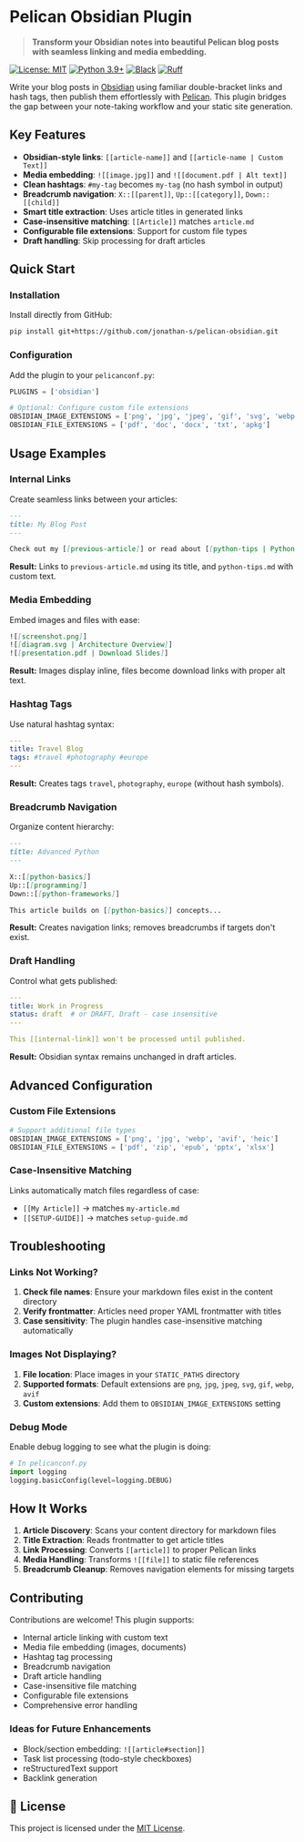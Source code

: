 # Pelican Obsidian Plugin

> **Transform your Obsidian notes into beautiful Pelican blog posts with seamless linking and media embedding.**

[![License: MIT](https://img.shields.io/badge/License-MIT-blue.svg)](https://opensource.org/licenses/MIT)
[![Python 3.9+](https://img.shields.io/badge/python-3.9+-blue.svg)](https://www.python.org/downloads/)
[![Black](https://img.shields.io/badge/format-black-000000.svg)](https://github.com/psf/black)
[![Ruff](https://img.shields.io/badge/lint-ruff-4b37ff.svg)](https://github.com/ruff-dev/ruff)

Write your blog posts in [Obsidian](https://obsidian.md/) using familiar double-bracket links and hash tags, then publish them effortlessly with [Pelican](https://getpelican.com/). This plugin bridges the gap between your note-taking workflow and your static site generation.

## Key Features

- **Obsidian-style links**: `[[article-name]]` and `[[article-name | Custom Text]]`
- **Media embedding**: `![[image.jpg]]` and `![[document.pdf | Alt text]]`
- **Clean hashtags**: `#my-tag` becomes `my-tag` (no hash symbol in output)
- **Breadcrumb navigation**: `X::[[parent]]`, `Up::[[category]]`, `Down::[[child]]`
- **Smart title extraction**: Uses article titles in generated links
- **Case-insensitive matching**: `[[Article]]` matches `article.md`
- **Configurable file extensions**: Support for custom file types
- **Draft handling**: Skip processing for draft articles


## Quick Start

### Installation

Install directly from GitHub:

```bash
pip install git+https://github.com/jonathan-s/pelican-obsidian.git
```

### Configuration

Add the plugin to your `pelicanconf.py`:

```python
PLUGINS = ['obsidian']

# Optional: Configure custom file extensions
OBSIDIAN_IMAGE_EXTENSIONS = ['png', 'jpg', 'jpeg', 'gif', 'svg', 'webp']
OBSIDIAN_FILE_EXTENSIONS = ['pdf', 'doc', 'docx', 'txt', 'apkg']
```

## Usage Examples

### Internal Links

Create seamless links between your articles:

```markdown
---
title: My Blog Post
---

Check out my [[previous-article]] or read about [[python-tips | Python Tips and Tricks]].
```

**Result:** Links to `previous-article.md` using its title, and `python-tips.md` with custom text.

### Media Embedding

Embed images and files with ease:

```markdown
![[screenshot.png]]
![[diagram.svg | Architecture Overview]]
![[presentation.pdf | Download Slides]]
```

**Result:** Images display inline, files become download links with proper alt text.

### Hashtag Tags

Use natural hashtag syntax:

```yaml
---
title: Travel Blog
tags: #travel #photography #europe
---
```

**Result:** Creates tags `travel`, `photography`, `europe` (without hash symbols).

### Breadcrumb Navigation

Organize content hierarchy:

```markdown
---
title: Advanced Python
---

X::[[python-basics]]
Up::[[programming]]
Down::[[python-frameworks]]

This article builds on [[python-basics]] concepts...
```

**Result:** Creates navigation links; removes breadcrumbs if targets don't exist.

### Draft Handling

Control what gets published:

```yaml
---
title: Work in Progress
status: draft  # or DRAFT, Draft - case insensitive
---

This [[internal-link]] won't be processed until published.
```

**Result:** Obsidian syntax remains unchanged in draft articles.

## Advanced Configuration

### Custom File Extensions

```python
# Support additional file types
OBSIDIAN_IMAGE_EXTENSIONS = ['png', 'jpg', 'webp', 'avif', 'heic']
OBSIDIAN_FILE_EXTENSIONS = ['pdf', 'zip', 'epub', 'pptx', 'xlsx']
```

### Case-Insensitive Matching

Links automatically match files regardless of case:

- `[[My Article]]` → matches `my-article.md`
- `[[SETUP-GUIDE]]` → matches `setup-guide.md`

## Troubleshooting

### Links Not Working?

1. **Check file names**: Ensure your markdown files exist in the content directory
2. **Verify frontmatter**: Articles need proper YAML frontmatter with titles
3. **Case sensitivity**: The plugin handles case-insensitive matching automatically

### Images Not Displaying?

1. **File location**: Place images in your `STATIC_PATHS` directory
2. **Supported formats**: Default extensions are `png`, `jpg`, `jpeg`, `svg`, `gif`, `webp`, `avif`
3. **Custom extensions**: Add them to `OBSIDIAN_IMAGE_EXTENSIONS` setting

### Debug Mode

Enable debug logging to see what the plugin is doing:

```python
# In pelicanconf.py
import logging
logging.basicConfig(level=logging.DEBUG)
```

## How It Works

1. **Article Discovery**: Scans your content directory for markdown files
2. **Title Extraction**: Reads frontmatter to get article titles
3. **Link Processing**: Converts `[[article]]` to proper Pelican links
4. **Media Handling**: Transforms `![[file]]` to static file references
5. **Breadcrumb Cleanup**: Removes navigation elements for missing targets

## Contributing

Contributions are welcome! This plugin supports:

- Internal article linking with custom text
- Media file embedding (images, documents)
- Hashtag tag processing
- Breadcrumb navigation
- Draft article handling
- Case-insensitive file matching
- Configurable file extensions
- Comprehensive error handling

### Ideas for Future Enhancements

- Block/section embedding: `![[article#section]]`
- Task list processing (todo-style checkboxes)
- reStructuredText support
- Backlink generation

## 📄 License

This project is licensed under the [MIT License](LICENSE).

